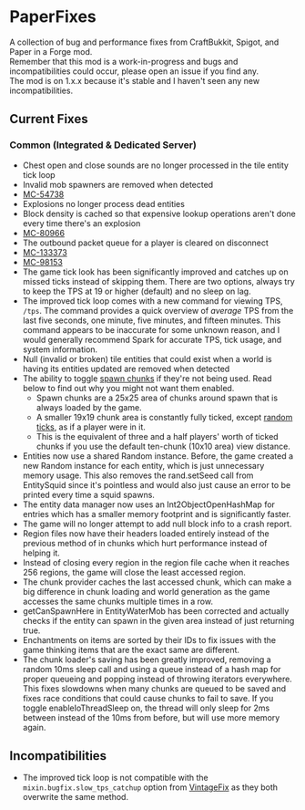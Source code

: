 # PaperFixes
A collection of bug and performance fixes from CraftBukkit, Spigot, and Paper in a Forge mod.\
Remember that this mod is a work-in-progress and bugs and incompatibilities could occur, please open an issue if you find any.\
The mod is on 1.x.x because it's stable and I haven't seen any new incompatibilities.

## Current Fixes

### Common (Integrated & Dedicated Server)
- Chest open and close sounds are no longer processed in the tile entity tick loop
- Invalid mob spawners are removed when detected
- [MC-54738](https://bugs.mojang.com/browse/MC-54738)
- Explosions no longer process dead entities
- Block density is cached so that expensive lookup operations aren't done every time there's an explosion
- [MC-80966](https://bugs.mojang.com/browse/MC-80966)
- The outbound packet queue for a player is cleared on disconnect
- [MC-133373](https://bugs.mojang.com/browse/MC-133373)
- [MC-98153](https://bugs.mojang.com/browse/MC-98153)
- The game tick look has been significantly improved and catches up on missed ticks instead of skipping them.
  There are two options, always try to keep the TPS at 19 or higher (default) and no sleep on lag.
- The improved tick loop comes with a new command for viewing TPS, `/tps`.
  The command provides a quick overview of *average* TPS from the last five seconds,
  one minute, five minutes, and fifteen minutes.
  This command appears to be inaccurate for some unknown reason, and I would generally recommend Spark for accurate TPS,
  tick usage, and system information.
- Null (invalid or broken) tile entities that could exist when a world is having its entities updated are removed when detected
- The ability to toggle [spawn chunks](https://minecraft.fandom.com/wiki/Spawn_chunk) if they're not being used. Read below to find out why you might not want them enabled.
    - Spawn chunks are a 25x25 area of chunks around spawn that is always loaded by the game.
    - A smaller 19x19 chunk area is constantly fully ticked, except [random ticks](https://minecraft.fandom.com/wiki/Tick#Random_tick), as if a player were in it. 
    - This is the equivalent of three and a half players' worth of ticked chunks if you use the default ten-chunk (10x10 area) view distance.
- Entities now use a shared Random instance. Before, the game created a new Random instance for each entity, which is just unnecessary memory usage. This also removes the rand.setSeed call from EntitySquid since it's pointless and would also just cause an error to be printed every time a squid spawns.
- The entity data manager now uses an Int2ObjectOpenHashMap for entries which has a smaller memory footprint and is significantly faster.
- The game will no longer attempt to add null block info to a crash report.
- Region files now have their headers loaded entirely instead of the previous method of in chunks which hurt performance instead of helping it.
- Instead of closing every region in the region file cache when it reaches 256 regions,
  the game will close the least accessed region.
- The chunk provider caches the last accessed chunk,
  which can make a big difference in chunk loading and world generation as the game accesses the same chunks multiple times in a row.
- getCanSpawnHere in EntityWaterMob has been corrected and actually checks if the entity can spawn in the given area instead of just returning true.
- Enchantments on items are sorted by their IDs to fix issues with the game thinking items that are the exact same are different.
- The chunk loader's saving has been greatly improved,
  removing a random 10ms sleep call
  and using a queue instead of a hash map for proper queueing and popping instead of throwing iterators everywhere.
  This fixes slowdowns when many chunks are queued to be saved
  and fixes race conditions that could cause chunks to fail to save.
  If you toggle enableIoThreadSleep on, the thread will only sleep for 2ms between instead of the 10ms from before,
  but will use more memory again.

## Incompatibilities
- The improved tick loop is not compatible with the `mixin.bugfix.slow_tps_catchup` option from
  [VintageFix](https://www.curseforge.com/minecraft/mc-mods/vintagefix) as they both overwrite the same method.
